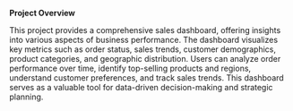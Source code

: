**Project Overview**

This project provides a comprehensive sales dashboard, offering insights into various aspects of business performance. The dashboard visualizes key metrics such as order status, sales trends, customer demographics, product categories, and geographic distribution. Users can analyze order performance over time, identify top-selling products and regions, understand customer preferences, and track sales trends. This dashboard serves as a valuable tool for data-driven decision-making and strategic planning.
